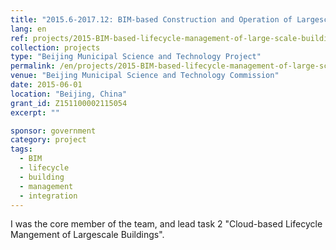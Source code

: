 ```yaml
---
title: "2015.6-2017.12: BIM-based Construction and Operation of Largescale Buildings"
lang: en
ref: projects/2015-BIM-based-lifecycle-management-of-large-scale-buildings
collection: projects
type: "Beijing Municipal Science and Technology Project"
permalink: /en/projects/2015-BIM-based-lifecycle-management-of-large-scale-buildings
venue: "Beijing Municipal Science and Technology Commission"
date: 2015-06-01
location: "Beijing, China"
grant_id: Z151100002115054
excerpt: ""

sponsor: government
category: project
tags: 
  - BIM
  - lifecycle
  - building
  - management
  - integration
---
```


I was the core member of the team, and lead task 2 "Cloud-based Lifecycle Mangement of Largescale Buildings".